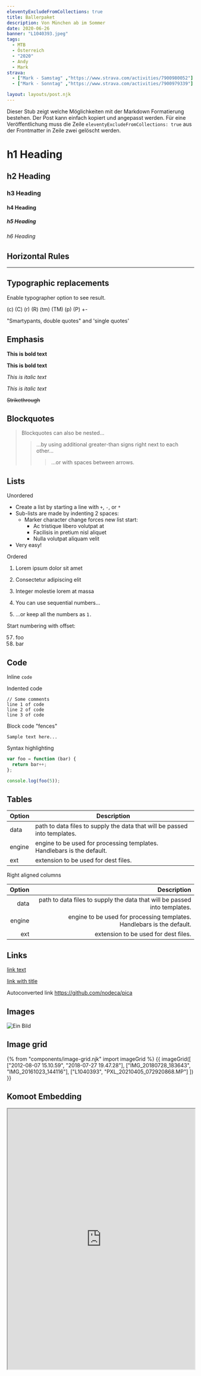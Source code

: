 ```yaml
---
eleventyExcludeFromCollections: true
title: Ballerpaket
description: Von München ab im Sommer
date: 2020-06-26
banner: "L1040393.jpeg"
tags:
  - MTB
  - Österreich
  - "2020"
  - Andy
  - Mark
strava:
  - ["Mark - Samstag" ,"https://www.strava.com/activities/7900980052"]
  - ["Mark - Sonntag" ,"https://www.strava.com/activities/7900979339"]

layout: layouts/post.njk
---
```


Dieser Stub zeigt welche Möglichkeiten mit der Markdown Formatierung bestehen. Der Post kann einfach kopiert und angepasst werden. Für eine Veröffentlichung muss die Zeile `eleventyExcludeFromCollections: true` aus der Frontmatter in Zeile zwei gelöscht werden.

# h1 Heading
## h2 Heading
### h3 Heading
#### h4 Heading
##### h5 Heading
###### h6 Heading


## Horizontal Rules

---

## Typographic replacements

Enable typographer option to see result.

(c) (C) (r) (R) (tm) (TM) (p) (P) +-


"Smartypants, double quotes" and 'single quotes'


## Emphasis

**This is bold text**

__This is bold text__

*This is italic text*

_This is italic text_

~~Strikethrough~~


## Blockquotes


> Blockquotes can also be nested...
>> ...by using additional greater-than signs right next to each other...
> > > ...or with spaces between arrows.


## Lists

Unordered

+ Create a list by starting a line with `+`, `-`, or `*`
+ Sub-lists are made by indenting 2 spaces:
  - Marker character change forces new list start:
    * Ac tristique libero volutpat at
    * Facilisis in pretium nisl aliquet
    * Nulla volutpat aliquam velit
+ Very easy!

Ordered

1. Lorem ipsum dolor sit amet
2. Consectetur adipiscing elit
3. Integer molestie lorem at massa


1. You can use sequential numbers...
1. ...or keep all the numbers as `1.`

Start numbering with offset:

57. foo
1. bar


## Code

Inline `code`

Indented code

    // Some comments
    line 1 of code
    line 2 of code
    line 3 of code


Block code "fences"

```
Sample text here...
```

Syntax highlighting

``` js
var foo = function (bar) {
  return bar++;
};

console.log(foo(5));
```

## Tables

| Option | Description |
| ------ | ----------- |
| data   | path to data files to supply the data that will be passed into templates. |
| engine | engine to be used for processing templates. Handlebars is the default. |
| ext    | extension to be used for dest files. |

Right aligned columns

| Option | Description |
| ------:| -----------:|
| data   | path to data files to supply the data that will be passed into templates. |
| engine | engine to be used for processing templates. Handlebars is the default. |
| ext    | extension to be used for dest files. |


## Links

[link text](http://dev.nodeca.com)

[link with title](http://nodeca.github.io/pica/demo/ "Some hoover over text!")

Autoconverted link https://github.com/nodeca/pica


## Images

![Ein Bild](media/IMG_20180728_183643.jpeg "Some hoover over text")

## Image grid

{% from "components/image-grid.njk" import imageGrid %}
{{ imageGrid([
 ["2012-08-07 15.10.59", "2018-07-27 19.47.28"],
 ["IMG_20180728_183643", "IMG_20161023_144116"],
 ["L1040393", "PXL_20210405_072920868.MP"]
]) }}

## Komoot Embedding

<iframe src="https://www.komoot.de/tour/942543524/embed?share_token=anXZ2FodWyx4sb9FY1E46cgJvY1xGSsFUGUXcDIie8E2EcyaAj&profile=1" width="100%" height="700" scrolling="no"></iframe>